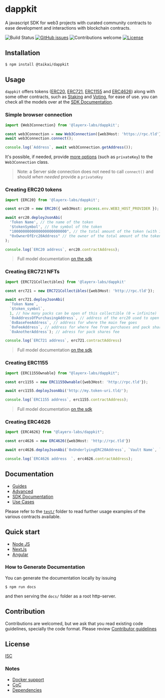 # dappkit
A javascript SDK for web3 projects with curated community contracts to ease development and interactions with blockchain contracts. 

![Build Status](https://img.shields.io/github/actions/workflow/status/taikai/dappkit/integration-tests.yml)
[![GitHub issues](https://img.shields.io/github/issues/taikai/dappkit)](https://GitHub.com/taikai/dappkit/issues/)
![Contributions welcome](https://img.shields.io/badge/contributions-welcome-orange.svg)
[![License](https://img.shields.io/badge/license-ISC-blue.svg)](https://opensource.org/licenses/ISC)


## Installation

```bash
$ npm install @taikai/dappkit
```

## Usage
`dappkit` offers tokens ([ERC20](https://sdk.dappkit.dev/classes/ERC20.html), [ERC721](https://sdk.dappkit.dev/classes/Erc721Standard.html), [ERC1155](https://sdk.dappkit.dev/classes/ERC1155Ownable.html) and [ERC4626](https://sdk.dappkit.dev/classes/ERC4626.html)) along with some other contracts, such as [Staking](https://sdk.dappkit.dev/classes/StakingContract.html) and [Voting](https://sdk.dappkit.dev/classes/Votable.html), for ease of use. you can check all the models over at the [SDK Documentation](https://sdk.dappkit.dev/).

### Simple browser connection
```ts
import {Web3Connection} from '@layerx-labs/dappkit';

const web3Connection = new Web3Connection({web3Host: 'https://rpc.tld'});
await web3Connection.connect();

console.log(`Address`, await web3Connection.getAddress());
```

It's possible, if needed, provide [more options](https://sdk.dappkit.dev/interfaces/Web3ConnectionOptions.html) (such as `privateKey`) to the `Web3Connection` class.
> Note: a Server side connection does not need to call `connect()` and should _when needed_ provide a `privateKey`

### Creating ERC20 tokens

```ts
import {ERC20} from '@layerx-labs/dappkit';

const erc20 = new ERC20({ web3Host: process.env.WEB3_HOST_PROVIDER });

await erc20.deployJsonAbi(
  'Token Name', // the name of the token
  '$tokenSymbol', // the symbol of the token
  "1000000000000000000000000", // the total amount of the token (with 18 decimals; 1M = 1000000000000000000000000)
  "0xOwnerOfErc20Address" // the owner of the total amount of the tokens (your address)
);

console.log(`ERC20 address`, erc20.contractAddress);
```
> Full model documentation [on the sdk](https://sdk.dappkit.dev/classes/ERC20.html)

### Creating ERC721 NFTs

```ts
import {ERC721Collectibles} from '@layerx-labs/dappkit'

const erc721 = new ERC721Collectibles({web3Host: 'http://rpc.tld'});

await erc721.deployJsonAbi(
  `Token Name`, 
  `$token_symbol`, 
  1, // how many packs can be open of this collectible (0 = infinite)
  `0xAddressOfPurchasingAddress`, // address of the erc20 used to open packs
  `0xBaseFeeAddress`, // address for where the main fee goes
  `0xFeeAddress`, // address for where fee from purchases and pack shares
  `0xAnotherAddress`); // adress for pack shares fee

console.log(`ERC721 address`, erc721.contractAddress)
```
> Full model documentation [on the sdk](https://sdk.dappkit.dev/classes/ERC721Collectibles.html)

### Creating ERC1155

```ts
import {ERC1155Ownable} from "@layerx-labs/dappkit";

const erc1155 = new ERC1155Ownable({web3Host: 'http://rpc.tld'});

await erc1155.deployJsonAbi('http://my.token-uri.tld/');

console.log(`ERC1155 address`, erc1155.contractAddress);
```
> Full model documentation [on the sdk](https://sdk.dappkit.dev/classes/ERC4626.html)

### Creating ERC4626
```ts
import {ERC4626} from "@layerx-labs/dappkit";

const erc4626 = new ERC4626({web3Host: 'http://rpc.tld'})

await erc4626.deployJsonAbi(`0xUnderlyingERC20Address`, `Vault Name`, `$vault_symbol`);

console.log(`ERC4626 address  `, erc4626.contractAddress);
```

## Documentation 

* [Guides](https://docs.dappkit.dev/sdk-documentation/start-building/how-to-guides)
* [Advanced](./how-to/readme.md)
* [SDK Documentation](https://sdk.dappkit.dev/)
* [Use Cases](https://docs.dappkit.dev/sdk-documentation/use-cases)

Please refer to the [`test/`](./test/models) folder to read further usage examples of the various contracts available.

## Quick start
- [Node JS](https://stackblitz.com/edit/node-b3cgaa?file=index.js)
- [NextJs](https://stackblitz.com/edit/nextjs-nzulwe?file=pages/index.js)
- [Angular](https://github.com/taikai/dappkit-testflight)

### How to Generate Documentation 

You can generate the documentation locally by issuing 
```
$ npm run docs
```
and then serving the `docs/` folder as a root http-server.

## Contribution

Contributions are welcomed, but we ask that you read existing code guidelines, specially the code format. 
Please review [Contributor guidelines](https://github.com/taikai/dappkit/blob/master/CONTRIBUTING.md)

## License

[ISC](./LICENSE.txt)

### Notes
- [Docker support](./docker-readme.md)
- [CoC](./CODE_OF_CONDUCT.md)
- [Dependencies](./DEPENDENCIES.md)